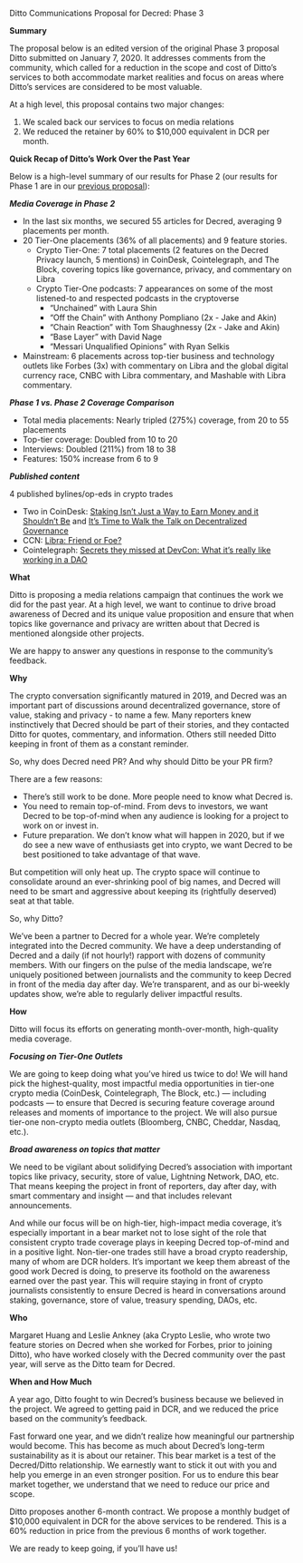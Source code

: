 Ditto Communications Proposal for Decred: Phase 3

**Summary**

The proposal below is an edited version of the original Phase 3 proposal Ditto submitted on January 7, 2020. It addresses comments from the community, which called for a reduction in the scope and cost of Ditto’s services to both accommodate market realities and focus on areas where Ditto’s services are considered to be most valuable. 

At a high level, this proposal contains two major changes: 

1. We scaled back our services to focus on media relations
2. We reduced the retainer by 60% to $10,000 equivalent in DCR per month.

**Quick Recap of Ditto’s Work Over the Past Year**

Below is a high-level summary of our results for Phase 2 (our results for Phase 1 are in our [previous proposal](https://proposals.decred.org/proposals/52ea110ea061c72d3b31ed2f5635720b212ce5e3eaddf868d60f53a3d18b8c04)): 

***Media Coverage in Phase 2***

- In the last six months, we secured 55 articles for Decred, averaging 9 placements per month. 
- 20 Tier-One placements (36% of all placements) and 9 feature stories.
   - Crypto Tier-One: 7 total placements (2 features on the Decred Privacy launch, 5 mentions) in CoinDesk, Cointelegraph, and The Block, covering topics like governance, privacy, and commentary on Libra
   - Crypto Tier-One podcasts: 7 appearances on some of the most listened-to and respected podcasts in the cryptoverse
        - “Unchained” with Laura Shin
        - “Off the Chain” with Anthony Pompliano (2x - Jake and Akin)
        - “Chain Reaction” with Tom Shaughnessy (2x - Jake and Akin)
        - “Base Layer” with David Nage
        - “Messari Unqualified Opinions” with Ryan Selkis
- Mainstream: 6 placements across top-tier business and technology outlets like Forbes (3x) with commentary on Libra and the global digital currency race, CNBC with Libra commentary, and Mashable with Libra commentary. 

***Phase 1 vs. Phase 2 Coverage Comparison***

- Total media placements: Nearly tripled (275%) coverage, from 20 to 55 placements
- Top-tier coverage: Doubled from 10 to 20
- Interviews: Doubled (211%) from 18 to 38 
- Features: 150% increase from 6 to 9

***Published content***

4 published bylines/op-eds in crypto trades
- Two in CoinDesk: [Staking Isn’t Just a Way to Earn Money and it Shouldn’t Be](https://www.coindesk.com/staking-isnt-just-a-way-to-earn-crypto-money-and-it-shouldnt-be) and [It’s Time to Walk the Talk on Decentralized Governance](https://www.coindesk.com/its-time-to-walk-the-talk-on-decentralized-governance)
- CCN: [Libra: Friend or Foe?](https://www.ccn.com/libra-friend-or-foe/)
- Cointelegraph: [Secrets they missed at DevCon: What it’s really like working in a DAO](https://cointelegraph.com/news/secrets-they-missed-at-devcon-what-its-really-like-in-a-working-dao)

**What**

Ditto is proposing a media relations campaign that continues the work we did for the past year. At a high level, we want to continue to drive broad awareness of Decred and its unique value proposition and ensure that when topics like governance and privacy are written about that Decred is mentioned alongside other projects. 

We are happy to answer any questions in response to the community’s feedback.

**Why**

The crypto conversation significantly matured in 2019, and Decred was an important part of discussions around decentralized governance, store of value, staking and privacy - to name a few. Many reporters knew instinctively that Decred should be part of their stories, and they contacted Ditto for quotes, commentary, and information. Others still needed Ditto keeping in front of them as a constant reminder. 

So, why does Decred need PR? And why should Ditto be your PR firm?

There are a few reasons:
- There’s still work to be done. More people need to know what Decred is.
- You need to remain top-of-mind. From devs to investors, we want Decred to be top-of-mind when any audience is looking for a project to work on or invest in.
- Future preparation. We don’t know what will happen in 2020, but if we do see a new wave of enthusiasts get into crypto, we want Decred to be best positioned to take advantage of that wave. 

But competition will only heat up. The crypto space will continue to consolidate around an ever-shrinking pool of big names, and Decred will need to be smart and aggressive about keeping its (rightfully deserved) seat at that table. 

So, why Ditto? 

We’ve been a partner to Decred for a whole year. We’re completely integrated into the Decred community. We have a deep understanding of Decred and a daily (if not hourly!) rapport with dozens of community members. With our fingers on the pulse of the media landscape, we’re uniquely positioned between journalists and the community to keep Decred in front of the media day after day. We’re transparent, and as our bi-weekly updates show, we’re able to regularly deliver impactful results. 

**How**

Ditto will focus its efforts on generating month-over-month, high-quality media coverage.  

***Focusing on Tier-One Outlets***

We are going to keep doing what you’ve hired us twice to do! We will hand pick the highest-quality, most impactful media opportunities in tier-one crypto media (CoinDesk, Cointelegraph, The Block, etc.) — including podcasts — to ensure that Decred is securing feature coverage around releases and moments of importance to the project. We will also pursue tier-one non-crypto media outlets (Bloomberg, CNBC, Cheddar, Nasdaq, etc.). 

***Broad awareness on topics that matter***

We need to be vigilant about solidifying Decred’s association with important topics like privacy, security, store of value, Lightning Network, DAO, etc. That means keeping the project in front of reporters, day after day, with smart commentary and insight — and that includes relevant announcements. 

And while our focus will be on high-tier, high-impact media coverage, it’s especially important in a bear market not to lose sight of the role that consistent crypto trade coverage plays in keeping Decred top-of-mind and in a positive light. Non-tier-one trades still have a broad crypto readership, many of whom are DCR holders. It’s important we keep them abreast of the good work Decred is doing, to preserve its foothold on the awareness earned over the past year. This will require staying in front of crypto journalists consistently to ensure Decred is heard in conversations around staking, governance, store of value, treasury spending, DAOs, etc. 

**Who**

Margaret Huang and Leslie Ankney (aka Crypto Leslie, who wrote two feature stories on Decred when she worked for Forbes, prior to joining Ditto), who have worked closely with the Decred community over the past year, will serve as the Ditto team for Decred. 

**When and How Much**

A year ago, Ditto fought to win Decred’s business because we believed in the project. We agreed to getting paid in DCR, and we reduced the price based on the community’s feedback.

Fast forward one year, and we didn’t realize how meaningful our partnership would become. This has become as much about Decred’s long-term sustainability as it is about our retainer. This bear market is a test of the Decred/Ditto relationship. We earnestly want to stick it out with you and help you emerge in an even stronger position. For us to endure this bear market together, we understand that we need to reduce our price and scope.

Ditto proposes another 6-month contract. We propose a monthly budget of $10,000 equivalent in DCR for the above services to be rendered. This is a 60% reduction in price from the previous 6 months of work together. 

We are ready to keep going, if you’ll have us! 
